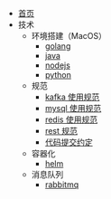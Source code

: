 - [首页](/)
- 技术
  - 环境搭建（MacOS）
    - [golang](/tech/env/golang.md)
    - [java](/tech/env/java.md)
    - [nodejs](/tech/env/nodejs.md)
    - [python](/tech/env/python.md)
  - 规范
    - [kafka 使用规范](/tech/guideline/kafka.md)
    - [mysql 使用规范](/tech/guideline/mysql.md)
    - [redis 使用规范](/tech/guideline/redis.md)
    - [rest 规范](/tech/guideline/rest.md)
    - [代码提交约定](/tech/guideline/commit.md)
  - 容器化
    - [helm](/tech/k8s/helm.md)
  - 消息队列
    - [rabbitmq](/tech/mq/rabbitmq.md)
